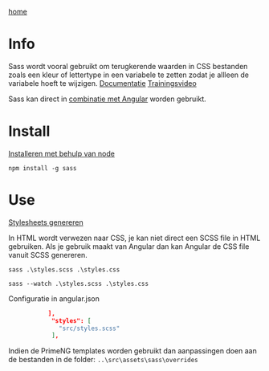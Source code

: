 [home](../ReadMe.md)

# Info #
Sass wordt vooral gebruikt om terugkerende waarden in CSS bestanden zoals een kleur of lettertype in een variabele
te zetten zodat je allleen de variabele hoeft te wijzigen.
[Documentatie](https://sass-lang.com/documentation)
[Trainingsvideo](https://app.pluralsight.com/library/courses/better-css/table-of-contents)

Sass kan direct in [combinatie met Angular](https://angular.io/guide/workspace-config#style-script-config) worden
gebruikt.

# Install #

[Installeren met behulp van node](https://sass-lang.com/install)

```dotnetcli
npm install -g sass
```
# Use #

[Stylesheets genereren](https://sass-lang.com/guide)

In HTML wordt verwezen naar CSS, je kan niet direct een SCSS file in HTML gebruiken.
Als je gebruik maakt van Angular dan kan Angular de CSS file vanuit SCSS genereren.

```dotnetcli
sass .\styles.scss .\styles.css
```

```dotnetcli
sass --watch .\styles.scss .\styles.css
```

Configuratie in angular.json
```json
           ],
            "styles": [
              "src/styles.scss"
            ],
```

Indien de PrimeNG templates worden gebruikt dan aanpassingen doen aan de bestanden in de folder:
`..\src\assets\sass\overrides`